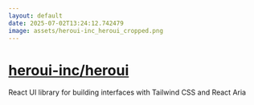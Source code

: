```yaml
---
layout: default
date: 2025-07-02T13:24:12.742479
image: assets/heroui-inc_heroui_cropped.png
---
```


# [heroui-inc/heroui](https://github.com/heroui-inc/heroui)

React UI library for building interfaces with Tailwind CSS and React Aria
